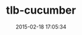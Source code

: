---
layout: post
title:  "tlb-cucumber"
repo:   "test-load-balancer/tlb.rb"
date:   2015-02-18 17:05:34
gemurl: http://github.com/test-load-balancer/tlb.rb
---